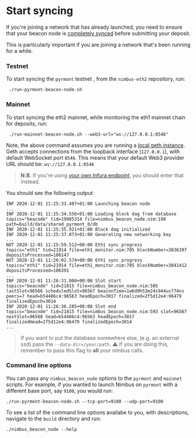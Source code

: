 
# Start syncing

If you're joining a network that has already launched, you need to ensure that your beacon node is [completely synced](./keep-an-eye.md#keep-track-of-your-syncing-progress) before submitting your deposit.

This is particularly important if you are joining a network that's been running for a while.

### Testnet

To start syncing the `pyrmont` testnet , from the `nimbus-eth2` repository, run:

```
 ./run-pyrmont-beacon-node.sh 
```

### Mainnet


To start syncing the eth2 mainnet, while monitoring the eth1 mainnet chain for deposits, run:

```
 ./run-mainnet-beacon-node.sh --web3-url="ws://127.0.0.1:8546"
```

Note, the above command assumes you are running a [local geth instance](./eth1.md). Geth accepts connections from the loopback interface (`127.0.0.1`), with default WebSocket port `8546`. This means that your default Web3 provider URL should be: `ws://127.0.0.1:8546`

>**N.B.** If you're using [your own Infura endpoint](./infura-guide), you should enter that instead.

You should see the following output:

```
INF 2020-12-01 11:25:33.487+01:00 Launching beacon node
...
INF 2020-12-01 11:25:34.556+01:00 Loading block dag from database            topics="beacnde" tid=19985314 file=nimbus_beacon_node.nim:198 path=build/data/shared_pyrmont_0/db
INF 2020-12-01 11:25:35.921+01:00 Block dag initialized
INF 2020-12-01 11:25:37.073+01:00 Generating new networking key
...
NOT 2020-12-01 11:25:59.512+00:00 Eth1 sync progress                         topics="eth1" tid=21914 file=eth1_monitor.nim:705 blockNumber=3836397 depositsProcessed=106147
NOT 2020-12-01 11:26:02.574+00:00 Eth1 sync progress                         topics="eth1" tid=21914 file=eth1_monitor.nim:705 blockNumber=3841412 depositsProcessed=106391
...
INF 2020-12-01 11:26:31.000+00:00 Slot start                                 topics="beacnde" tid=21815 file=nimbus_beacon_node.nim:505 lastSlot=96566 scheduledSlot=96567 beaconTime=1w6d9h53m24s944us774ns peers=7 head=b54486c4:96563 headEpoch=3017 finalized=2f5d12e4:96479 finalizedEpoch=3014
INF 2020-12-01 11:26:36.285+00:00 Slot end                                   topics="beacnde" tid=21815 file=nimbus_beacon_node.nim:593 slot=96567 nextSlot=96568 head=b54486c4:96563 headEpoch=3017 finalizedHead=2f5d12e4:96479 finalizedEpoch=3014
...
```
> If you want to put the database somewhere else, (e.g. an external ssd) pass the `--data-dir=/your/path`. ⚠️ If you are doing this, remember to pass this flag to **all** your nimbus calls.

### Command line options

You can pass any `nimbus_beacon_node` options to the `pyrmont` and `mainnet` scripts. For example, if you wanted to launch Nimbus on `pyrmont` with a different base port, say `9100`, you would run:

```
./run-pyrmont-beacon-node.sh --tcp-port=9100 --udp-port=9100
```

To see a list of the command line options availabe to you, with descriptions, navigate to the `build` directory and run:

```
./nimbus_beacon_node --help
```
